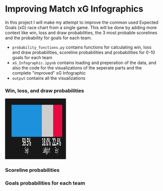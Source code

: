 # Improving Match xG Infographics

In this project I will make my attempt to improve the common used Expected Goals (xG) race chart from a single game.
This will be done by adding more context like win, loss and draw probabilities, the 3 most probable scorelines and the probability for goals for each team.

- `probability_functions.py` contains functions for calculating win, loss and draw probabilities, scoreline probabilities and probabilities for 0-10 goals for each team
- `xG_Infographic.ipynb` contains loading and preperation of the data, and also the code for the visualizations of the seperate parts and the complete "improved" xG Infographic
- `output` contains all the visualizations

### Win, loss, and draw probabilities
<img src="output/win_probability_viz.png" width="200" height="200" />

### Scoreline probabilities

### Goals probabilities for each team

